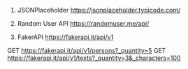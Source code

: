 1. JSONPlaceholder
   https://jsonplaceholder.typicode.com/

2. Random User API
   https://randomuser.me/api/

3. FakerAPI
   https://fakerapi.it/api/v1

GET https://fakerapi.it/api/v1/persons?_quantity=5
GET https://fakerapi.it/api/v1/texts?_quantity=3&_characters=100
